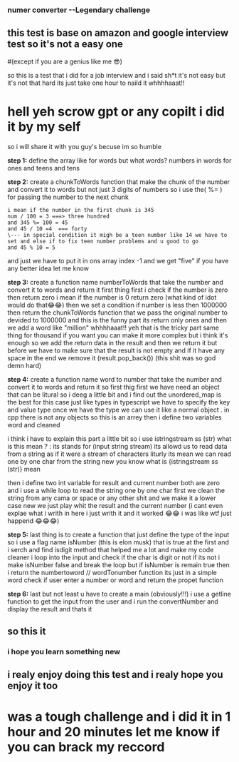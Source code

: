 ### numer converter --Legendary challenge

## this test is base on amazon and google interview test so it's not a easy one

\#(except if you are a genius like me 😎)

so this is a test that i did for a job interview
and i said sh\*t it's not easy but it's not that hard
its just take one hour to naild it whhhhaaat!!
# hell yeh scrow gpt or any copilt i did it by my self 

so i will share it with you guy's becuse im so humble

**step 1:**
define the array like for words
but what words?  numbers in words
for ones and teens and tens

**step 2:**
create a chunkToWords function that make the chunk of the number
and convert it to words but not just 3 digits of numbers
so i use the( %= ) for passing the number to the next chunk
```
i mean if the number in the first chunk is 345
num / 100 = 3 ===> three hundred
and 345 %= 100 = 45
and 45 / 10 =4  === forty
\--- in special condition it migh be a teen number like 14 we have to set and else if to fix teen number problems and u good to go
and 45 % 10 = 5
```
and just we have to put it in ons array index -1 and we get "five"
if you have any better idea let me know


**step 3:**
create a function name numberToWords that take the number and convert it to words and return it
first thing first i check if the number is zero then return zero
i mean if the number is 0 return zero (what kind of idot would do that😂😂)
then we set a condition if number is less then 1000000 then return the chunkToWords function
that we pass the original number to devided to 1000000
and this is the funny part its return only ones and then we add a word like "million"
whhhhaaat!! yeh that is the tricky part
same thing for thousand if you want you can make it more complex but i think it's enough
so we add the return data in the result and then we return it
but before we have to make sure that the result is not empty
and if it have any space in the end we remove it (result.pop\_back()) (this shit was so god demn hard)

**step 4:**
create a function name word to number that take the number and convert it to words and return it
so first thig first we have need an object that can be litural
so i deeg a little bit and i find out the unordered\_map is the best for this case
just like types in typescript we have to specify the key and value type
once we have the type we can use it like a normal object . in cpp there is not any objects so this is an arrey
then i define two variables word and cleaned


i think i have to explain this part a little bit 
    so i use istringstream ss (str) what is this mean ? :
    its stands for (input string stream) its allowd us to read data from a string as if it were a stream of characters
    liturly its mean we can read one by one char from the string
    new you know what is {istringstream ss (str)} mean

then i define two int variable for result and current number both are zero
and i use a while loop to read the string one by one char
first we clean the string from any cama or space or any other shit and we make it a lower case
new we just play whit the result and the current number 
(i cant even explae what i writh in here i just writh it and it worked 😂😂 i was like wtf just happend 😂😂😂)


**step 5:**
last thing is to create a function that just define the type of the input
so i use a flag name isNumber (this is elon musk) that is true at the first
and i serch and find isdigit method that helped me a lot and make my code cleaner
i loop into the input and check if the char is digit or not if its not i make isNumber false and break the loop
but if isNumber is remain true then i return the numbertoword // wordTonumber function
its just in a simple word check if user enter a number or  word and return the propet function

**step 6:**
last but not least u have to create a main (obviously!!!)
i use a getline function to get the input from the user
and i run the convertNumber and display the result
and thats it

## so this it

### i hope you learn something new

## i realy enjoy doing this test and i realy hope you enjoy it too

# was a tough challenge and i did it in 1 hour and 20 minutes let me know if you can brack my reccord
